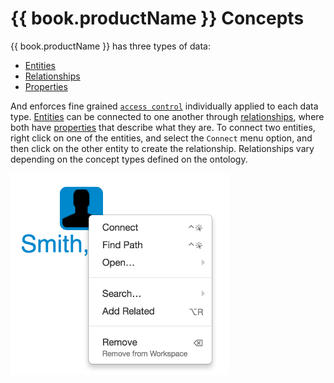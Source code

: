 # {{ book.productName }} Concepts

{{ book.productName }} has three types of data:

- [Entities](entities.md)
- [Relationships](edges.md)
- [Properties](properties.md)

And enforces fine grained [`access control`](data-access-control.md) individually applied to each data type. [Entities](entities.md) can be
connected to one another through [relationships](edges.md), where both have [properties](properties.md) that describe what
they are. To connect two entities, right click on one of the entities, and select the `Connect` menu option, and then
click on the other entity to create the relationship. Relationships vary depending on the concept types defined on
the ontology.

<img src = images/entity-right-click.png width="350">

